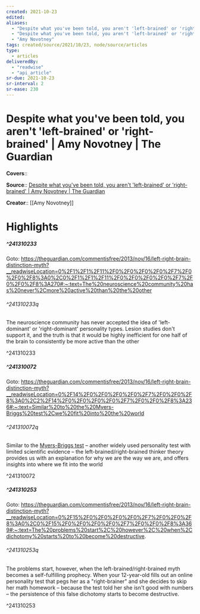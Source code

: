 ```yaml
---
created: 2021-10-23
edited:
aliases:
  - "Despite what you've been told, you aren't 'left-brained' or 'right-brained' | Amy Novotney | The Guardian"
  - "Despite what you've been told, you aren't 'left-brained' or 'right-brained' | Amy Novotney | The Guardian by Amy Novotney"
  - "Amy Novotney"
tags: created/source/2021/10/23, node/source/articles
type: 
  - articles
deliveredBy: 
  - "readwise"
  - "api_article"
sr-due: 2021-10-23
sr-interval: 2
sr-ease: 230
---
```

# Despite what you've been told, you aren't 'left-brained' or 'right-brained' | Amy Novotney | The Guardian

**Covers**:: 

**Source**:: [Despite what you've been told, you aren't 'left-brained' or 'right-brained' | Amy Novotney | The Guardian](https://theguardian.com/commentisfree/2013/nov/16/left-right-brain-distinction-myth)

**Creator**:: [[Amy Novotney]]

# Highlights
##### ^241310233


Goto: https://theguardian.com/commentisfree/2013/nov/16/left-right-brain-distinction-myth?__readwiseLocation=0%2F1%2F1%2F11%2F0%2F0%2F0%2F0%2F7%2F0%2F0%2F8%3A0%2C0%2F1%2F1%2F11%2F0%2F0%2F0%2F0%2F7%2F0%2F0%2F8%3A270#:~:text=The%20neuroscience%20community%20has%20never%2Cmore%20active%20than%20the%20other  

###### ^241310233q

The neuroscience community has never accepted the idea of 'left-dominant' or 'right-dominant' personality types. Lesion studies don't support it, and the truth is that it would be highly inefficient for one half of the brain to consistently be more active than the other 

^241310233

##### ^241310072


Goto: https://theguardian.com/commentisfree/2013/nov/16/left-right-brain-distinction-myth?__readwiseLocation=0%2F14%2F0%2F0%2F0%2F0%2F7%2F0%2F0%2F8%3A0%2C2%2F14%2F0%2F0%2F0%2F0%2F7%2F0%2F0%2F8%3A236#:~:text=Similar%20to%20the%20Myers-Briggs%20test%2Cwe%20fit%20into%20the%20world  

###### ^241310072q

Similar to the [Myers-Briggs test](http://en.wikipedia.org/wiki/Myers-Briggs_Type_Indicator) – another widely used personality test with limited scientific evidence – the left-brained/right-brained thinker theory provides us with an explanation for why we are the way we are, and offers insights into where we fit into the world 

^241310072

##### ^241310253


Goto: https://theguardian.com/commentisfree/2013/nov/16/left-right-brain-distinction-myth?__readwiseLocation=0%2F15%2F0%2F0%2F0%2F0%2F7%2F0%2F0%2F8%3A0%2C0%2F15%2F0%2F0%2F0%2F0%2F7%2F0%2F0%2F8%3A369#:~:text=The%20problems%20start%2C%20however%2C%20when%2Cdichotomy%20starts%20to%20become%20destructive.  

###### ^241310253q

The problems start, however, when the left-brained/right-brained myth becomes a self-fulfilling prophecy. When your 12-year-old fills out an online personality test that pegs her as a "right-brainer" and she decides to skip her math homework – because the test told her she isn't good with numbers – the persistence of this false dichotomy starts to become destructive. 

^241310253

